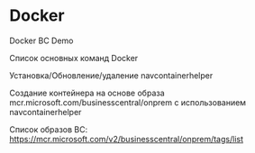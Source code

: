 # Docker
Docker BC Demo

Список основных команд Docker

Установка/Обновление/удаление navcontainerhelper

Создание контейнера на основе образа mcr.microsoft.com/businesscentral/onprem с использованием navcontainerhelper

Список образов BC:
https://mcr.microsoft.com/v2/businesscentral/onprem/tags/list
